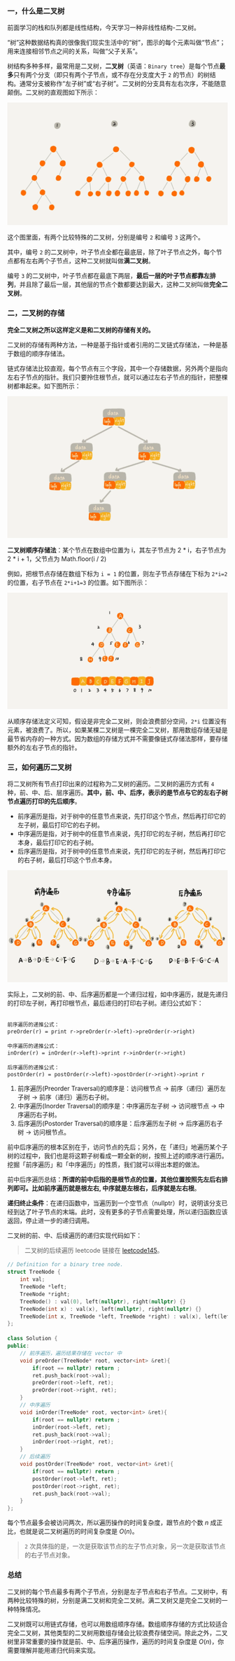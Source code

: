 ### 一，什么是二叉树

前面学习的栈和队列都是线性结构，今天学习一种非线性结构-二叉树。

“树”这种数据结构真的很像我们现实生活中的“树”，图示的每个元素叫做“节点”；用来连接相邻节点之间的关系，叫做“父子关系”。

树结构多种多样，最常用是二叉树，**二叉树**（英语：`Binary tree`）是每个节点**最多**只有两个分支（即只有两个子节点，或不存在分支度大于 `2` 的节点）的树结构。通常分支被称作“左子树”或“右子树”。二叉树的分支具有左右次序，不能随意颠倒。二叉树的直观图如下所示：

![二叉树图示](../images/binary_tree.png)

这个图里面，有两个比较特殊的二叉树，分别是编号 `2` 和编号 `3` 这两个。

其中，编号 `2` 的二叉树中，叶子节点全都在最底层，除了叶子节点之外，每个节点都有左右两个子节点，这种二叉树就叫做**满二叉树**。

编号 `3` 的二叉树中，叶子节点都在最底下两层，**最后一层的叶子节点都靠左排列**，并且除了最后一层，其他层的节点个数都要达到最大，这种二叉树叫做**完全二叉树**。

### 二，二叉树的存储

**完全二叉树之所以这样定义是和二叉树的存储有关的。**

二叉树的存储有两种方法，一种是基于指针或者引用的二叉链式存储法，一种是基于数组的顺序存储法。

链式存储法比较直观，每个节点有三个字段，其中一个存储数据，另外两个是指向左右子节点的指针。我们只要拎住根节点，就可以通过左右子节点的指针，把整棵树都串起来。如下图所示：

![链式存储法](../images/binary_tree2.png)

**二叉树顺序存储法**：某个节点在数组中位置为 i，其左子节点为 2 * i，右子节点为 2 * i + 1，父节点为 Math.floor(i / 2)

例如，把根节点存储在数组下标为 `i = 1` 的位置，则左子节点存储在下标为 `2*i=2` 的位置，右子节点在 `2*i+1=3` 的位置。如下图所示：

![顺序存储法](../images/binary_tree_define.png)

从顺序存储法定义可知，假设是非完全二叉树，则会浪费部分空间，`2*i` 位置没有元素，被浪费了。所以，如果某棵二叉树是一棵完全二叉树，那用数组存储无疑是最节省内存的一种方式。因为数组的存储方式并不需要像链式存储法那样，要存储额外的左右子节点的指针。

### 三，如何遍历二叉树

将二叉树所有节点打印出来的过程称为二叉树的遍历。二叉树的遍历方式有 `4` 种，前、中、后、层序遍历。**其中，前、中、后序，表示的是节点与它的左右子树节点遍历打印的先后顺序**。

+ 前序遍历是指，对于树中的任意节点来说，先打印这个节点，然后再打印它的左子树，最后打印它的右子树。
+ 中序遍历是指，对于树中的任意节点来说，先打印它的左子树，然后再打印它本身，最后打印它的右子树。
+ 后序遍历是指，对于树中的任意节点来说，先打印它的左子树，然后再打印它的右子树，最后打印这个节点本身。

![二叉树的遍历](../images/binary_tree_traverse.png)

实际上，二叉树的前、中、后序遍历都是一个递归过程，如中序遍历，就是先递归的打印左子树，再打印根节点，最后递归的打印右子树。递归公式如下：

```

前序遍历的递推公式：
preOrder(r) = print r->preOrder(r->left)->preOrder(r->right)

中序遍历的递推公式：
inOrder(r) = inOrder(r->left)->print r->inOrder(r->right)

后序遍历的递推公式：
postOrder(r) = postOrder(r->left)->postOrder(r->right)->print r
```

1. 前序遍历(Preorder Traversal)的顺序是：访问根节点 -> 前序（递归）遍历左子树 -> 前序（递归）遍历右子树。
2. 中序遍历(Inorder Traversal)的顺序是：中序遍历左子树 -> 访问根节点 -> 中序遍历右子树。
3. 后序遍历(Postorder Traversal)的顺序是：后序遍历左子树 -> 后序遍历右子树 -> 访问根节点。

前中后序遍历的根本区别在于，访问节点的先后；另外，在「递归」地遍历某个子树的过程中，我们也是将这颗子树看成一颗全新的树，按照上述的顺序进行遍历。挖掘「前序遍历」和「中序遍历」的性质，我们就可以得出本题的做法。

前中后序遍历总结：**所谓的前中后指的是根节点的位置，其他位置按照先左后右排列即可。比如前序遍历就是根左右, 中序就是左根右，后序就是左右根**。

**递归终止条件**：在递归函数中，当遍历到一个空节点（nullptr）时，说明该分支已经到达了叶子节点的末端。此时，没有更多的子节点需要处理，所以递归函数应该返回，停止进一步的递归调用。

二叉树的前、中、后续遍历的递归实现代码如下：
> 二叉树的后续遍历 leetcode 链接在 [leetcode145](https://leetcode-cn.com/problems/binary-tree-postorder-traversal/)。

```cpp
// Definition for a binary tree node.
struct TreeNode {
    int val;
    TreeNode *left;
    TreeNode *right;
    TreeNode() : val(0), left(nullptr), right(nullptr) {}
    TreeNode(int x) : val(x), left(nullptr), right(nullptr) {}
    TreeNode(int x, TreeNode *left, TreeNode *right) : val(x), left(left), right(right) {}
};
 
class Solution {
public:
    // 前序遍历，遍历结果存储在 vector 中
    void preOrder(TreeNode* root, vector<int> &ret){
        if(root == nullptr) return ;
        ret.push_back(root->val);
        preOrder(root->left, ret);
        preOrder(root->right, ret);
    }
    // 中序遍历
    void inOrder(TreeNode* root, vector<int> &ret){
        if(root == nullptr) return ;
        inOrder(root->left, ret);
        ret.push_back(root->val);
        inOrder(root->right, ret);
    }
    // 后续遍历
    void postOrder(TreeNode* root, vector<int> &ret){
        if(root == nullptr) return ;
        postOrder(root->left, ret);
        postOrder(root->right, ret);
        ret.push_back(root->val);
    }
};
```

每个节点最多会被访问两次，所以遍历操作的时间复杂度，跟节点的个数 $n$ 成正比，也就是说二叉树遍历的时间复杂度是 $O(n)$。
> `2` 次具体指的是，一次是获取该节点的左子节点对象，另一次是获取该节点的右子节点对象。

### 总结

二叉树的每个节点最多有两个子节点，分别是左子节点和右子节点。二叉树中，有两种比较特殊的树，分别是满二叉树和完全二叉树。满二叉树又是完全二叉树的一种特殊情况。

二叉树既可以用链式存储，也可以用数组顺序存储。数组顺序存储的方式比较适合完全二叉树，其他类型的二叉树用数组存储会比较浪费存储空间。除此之外，二叉树里非常重要的操作就是前、中、后序遍历操作，遍历的时间复杂度是 $O(n)$，你需要理解并能用递归代码来实现。